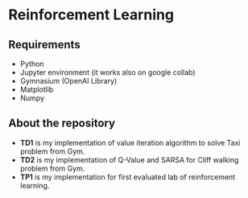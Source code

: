 # Reinforcement Learning

## Requirements
- Python
- Jupyter environment (it works also on google collab)
- Gymnasium (OpenAI Library)
- Matplotlib
- Numpy

## About the repository

- **TD1** is my implementation of value iteration algorithm to solve Taxi problem from Gym.
- **TD2** is my implementation of Q-Value and SARSA for Cliff walking problem from Gym.
- **TP1** is my implementation for first evaluated lab of reinforcement learning.
